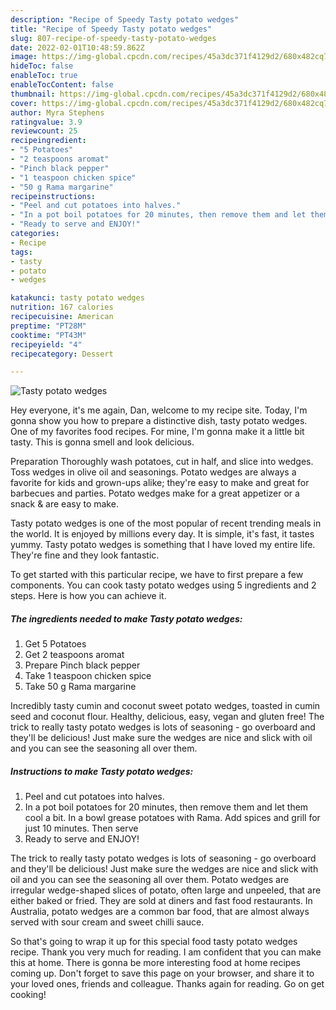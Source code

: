```yaml
---
description: "Recipe of Speedy Tasty potato wedges"
title: "Recipe of Speedy Tasty potato wedges"
slug: 807-recipe-of-speedy-tasty-potato-wedges
date: 2022-02-01T10:48:59.862Z
image: https://img-global.cpcdn.com/recipes/45a3dc371f4129d2/680x482cq70/tasty-potato-wedges-recipe-main-photo.jpg
hideToc: false
enableToc: true
enableTocContent: false
thumbnail: https://img-global.cpcdn.com/recipes/45a3dc371f4129d2/680x482cq70/tasty-potato-wedges-recipe-main-photo.jpg
cover: https://img-global.cpcdn.com/recipes/45a3dc371f4129d2/680x482cq70/tasty-potato-wedges-recipe-main-photo.jpg
author: Myra Stephens
ratingvalue: 3.9
reviewcount: 25
recipeingredient:
- "5 Potatoes"
- "2 teaspoons aromat"
- "Pinch black pepper"
- "1 teaspoon chicken spice"
- "50 g Rama margarine"
recipeinstructions:
- "Peel and cut potatoes into halves."
- "In a pot boil potatoes for 20 minutes, then remove them and let them cool a bit. In a bowl grease potatoes with Rama. Add spices and grill for just 10 minutes. Then serve"
- "Ready to serve and ENJOY!"
categories:
- Recipe
tags:
- tasty
- potato
- wedges

katakunci: tasty potato wedges 
nutrition: 167 calories
recipecuisine: American
preptime: "PT28M"
cooktime: "PT43M"
recipeyield: "4"
recipecategory: Dessert

---
```



![Tasty potato wedges](https://img-global.cpcdn.com/recipes/45a3dc371f4129d2/680x482cq70/tasty-potato-wedges-recipe-main-photo.jpg)

Hey everyone, it's me again, Dan, welcome to my recipe site. Today, I'm gonna show you how to prepare a distinctive dish, tasty potato wedges. One of my favorites food recipes. For mine, I'm gonna make it a little bit tasty. This is gonna smell and look delicious.

Preparation Thoroughly wash potatoes, cut in half, and slice into wedges. Toss wedges in olive oil and seasonings. Potato wedges are always a favorite for kids and grown-ups alike; they&#39;re easy to make and great for barbecues and parties. Potato wedges make for a great appetizer or a snack &amp; are easy to make.

Tasty potato wedges is one of the most popular of recent trending meals in the world. It is enjoyed by millions every day. It is simple, it's fast, it tastes yummy. Tasty potato wedges is something that I have loved my entire life. They're fine and they look fantastic.


To get started with this particular recipe, we have to first prepare a few components. You can cook tasty potato wedges using 5 ingredients and 2 steps. Here is how you can achieve it.

<!--inarticleads1-->

##### The ingredients needed to make Tasty potato wedges:

1. Get 5 Potatoes
1. Get 2 teaspoons aromat
1. Prepare Pinch black pepper
1. Take 1 teaspoon chicken spice
1. Take 50 g Rama margarine


Incredibly tasty cumin and coconut sweet potato wedges, toasted in cumin seed and coconut flour. Healthy, delicious, easy, vegan and gluten free! The trick to really tasty potato wedges is lots of seasoning - go overboard and they&#39;ll be delicious! Just make sure the wedges are nice and slick with oil and you can see the seasoning all over them. 

<!--inarticleads2-->

##### Instructions to make Tasty potato wedges:

1. Peel and cut potatoes into halves.
1. In a pot boil potatoes for 20 minutes, then remove them and let them cool a bit. In a bowl grease potatoes with Rama. Add spices and grill for just 10 minutes. Then serve
1. Ready to serve and ENJOY!

The trick to really tasty potato wedges is lots of seasoning - go overboard and they&#39;ll be delicious! Just make sure the wedges are nice and slick with oil and you can see the seasoning all over them. Potato wedges are irregular wedge-shaped slices of potato, often large and unpeeled, that are either baked or fried. They are sold at diners and fast food restaurants. In Australia, potato wedges are a common bar food, that are almost always served with sour cream and sweet chilli sauce. 

So that's going to wrap it up for this special food tasty potato wedges recipe. Thank you very much for reading. I am confident that you can make this at home. There is gonna be more interesting food at home recipes coming up. Don't forget to save this page on your browser, and share it to your loved ones, friends and colleague. Thanks again for reading. Go on get cooking!
